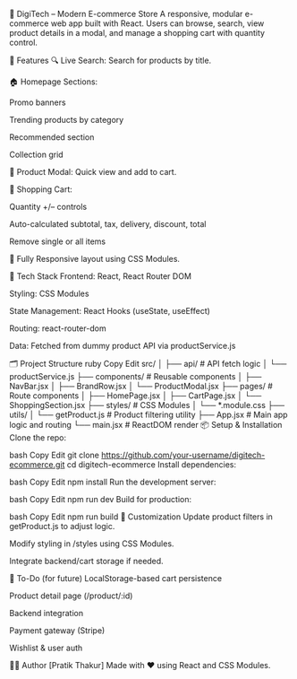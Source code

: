 🛒 DigiTech – Modern E-commerce Store
A responsive, modular e-commerce web app built with React. Users can browse, search, view product details in a modal, and manage a shopping cart with quantity control.

🚀 Features
🔍 Live Search: Search for products by title.

🏠 Homepage Sections:

Promo banners

Trending products by category

Recommended section

Collection grid

🧾 Product Modal: Quick view and add to cart.

🛒 Shopping Cart:

Quantity +/– controls

Auto-calculated subtotal, tax, delivery, discount, total

Remove single or all items

📱 Fully Responsive layout using CSS Modules.

🧩 Tech Stack
Frontend: React, React Router DOM

Styling: CSS Modules

State Management: React Hooks (useState, useEffect)

Routing: react-router-dom

Data: Fetched from dummy product API via productService.js

🗂️ Project Structure
ruby
Copy
Edit
src/
│
├── api/                # API fetch logic
│   └── productService.js
├── components/         # Reusable components
│   ├── NavBar.jsx
│   ├── BrandRow.jsx
│   └── ProductModal.jsx
├── pages/              # Route components
│   ├── HomePage.jsx
│   ├── CartPage.jsx
│   └── ShoppingSection.jsx
├── styles/             # CSS Modules
│   └── *.module.css
├── utils/
│   └── getProduct.js   # Product filtering utility
├── App.jsx             # Main app logic and routing
└── main.jsx            # ReactDOM render
📦 Setup & Installation
Clone the repo:

bash
Copy
Edit
git clone https://github.com/your-username/digitech-ecommerce.git
cd digitech-ecommerce
Install dependencies:

bash
Copy
Edit
npm install
Run the development server:

bash
Copy
Edit
npm run dev
Build for production:

bash
Copy
Edit
npm run build
🔧 Customization
Update product filters in getProduct.js to adjust logic.

Modify styling in /styles using CSS Modules.

Integrate backend/cart storage if needed.


📝 To-Do (for future)
 LocalStorage-based cart persistence

 Product detail page (/product/:id)

 Backend integration

 Payment gateway (Stripe)

 Wishlist & user auth

🧑‍💻 Author
[Pratik Thakur]
Made with ❤️ using React and CSS Modules.